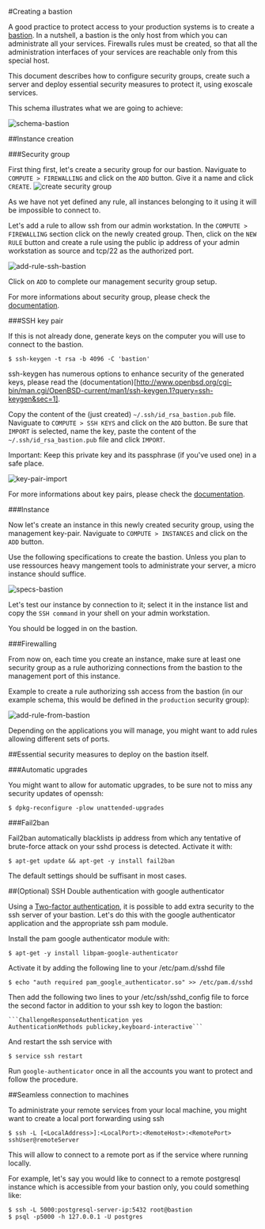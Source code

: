 #Creating a bastion

A good practice to protect access to your production systems is to create a [bastion](https://en.wikipedia.org/wiki/Bastion_host). In a nutshell, a bastion is the only host from which you can administrate all your services. Firewalls rules must be created, so that all the administration interfaces of your services are reachable only from this special host.

This document describes how to configure security groups, create such a server and deploy essential security measures to protect it, using exoscale services.

This schema illustrates what we are going to achieve:

![schema-bastion](./schema-bastion-exoscale.png) 

##Instance creation

###Security group

First thing first, let's create a security group for our bastion. Naviguate to `COMPUTE > FIREWALLING` and click on the `ADD` button. Give it a name and click `CREATE`.
![create security group](./create-new-security-group.png)

As we have not yet defined any rule, all instances belonging to it using it will be impossible to connect to.

Let's add a rule to allow ssh from our admin workstation. In the `COMPUTE > FIREWALLING` section click on the newly created group. 
Then, click on the `NEW RULE` button and create a rule using the public ip address of your admin workstation as source and tcp/22 as the authorized port.

![add-rule-ssh-bastion](./add-rule-ssh-bastion.png)

Click on `ADD` to complete our management security group setup.

For more informations about security group, please check the [documentation](https://community.exoscale.ch/documentation/compute/security-groups/).

###SSH key pair

If this is not already done, generate keys on the computer you will use to connect to the bastion.

    $ ssh-keygen -t rsa -b 4096 -C 'bastion'

ssh-keygen has numerous options to enhance security of the generated keys, please read the (documentation)[http://www.openbsd.org/cgi-bin/man.cgi/OpenBSD-current/man1/ssh-keygen.1?query=ssh-keygen&sec=1].


Copy the content of the (just created) `~/.ssh/id_rsa_bastion.pub` file. Naviguate to `COMPUTE > SSH KEYS` and click on the `ADD` button. Be sure that `IMPORT` is selected, name the key, paste the content of the `~/.ssh/id_rsa_bastion.pub` file and click `IMPORT`.

Important: Keep this private key and its passphrase (if you've used one) in a safe place.

![key-pair-import](./key-pair-import.png)

For more informations about key pairs, please check the [documentation](https://community.exoscale.ch/documentation/compute/ssh-keypairs/).

###Instance

Now let's create an instance in this newly created security group, using the management key-pair. Naviguate to `COMPUTE > INSTANCES` and click on the `ADD` button.

Use the following specifications to create the bastion. Unless you plan to use ressources heavy mangement tools to administrate your server, a micro instance should suffice.

![specs-bastion](./specs-bastion.png)

Let's test our instance by connection to it; select it in the instance list and copy the `SSH command` in your shell on your admin workstation.

You should be logged in on the bastion.

###Firewalling

From now on, each time you create an instance, make sure at least one security group as a rule authorizing connections from the bastion to the management port of this instance.

Example to create a rule authorizing ssh access from the bastion (in our example schema, this would be defined in the `production` security group):

![add-rule-from-bastion](./add-rule-from-bastion.png)

Depending on the applications you will manage, you might want to add rules allowing different sets of ports.

##Essential security measures to deploy on the bastion itself.

###Automatic upgrades

You might want to allow for automatic upgrades, to be sure not to miss any security updates of openssh:

    $ dpkg-reconfigure -plow unattended-upgrades

###Fail2ban

Fail2ban automatically blacklists ip address from which any tentative of brute-force attack on your sshd process is detected.
Activate it with:

    $ apt-get update && apt-get -y install fail2ban

The default settings should be suffisant in most cases.

##(Optional) SSH Double authentication with google authenticator

Using a [Two-factor authentication](https://en.wikipedia.org/wiki/Two-factor_authentication), it is possible to add extra security to the ssh server of your bastion. Let's do this with the google authenticator application and the appropriate ssh pam module.

Install the pam google authenticator module with:
    
    $ apt-get -y install libpam-google-authenticator

Activate it by adding the following line to your /etc/pam.d/sshd file

    $ echo "auth required pam_google_authenticator.so" >> /etc/pam.d/sshd 


Then add the following two lines to your /etc/ssh/sshd_config file to force the second factor in addition to your ssh key to logon the bastion:

    ```ChallengeResponseAuthentication yes
    AuthenticationMethods publickey,keyboard-interactive```

And restart the ssh service with

    $ service ssh restart

Run `google-authenticator` once in all the accounts you want to protect and follow the procedure.

##Seamless connection to machines

To administrate your remote services from your local machine, you might want to create a local port forwarding using ssh

    $ ssh -L [<LocalAddress>]:<LocalPort>:<RemoteHost>:<RemotePort> sshUser@remoteServer

This will allow to connect to a remote port as if the service where running locally.

For example, let's say you would like to connect to a remote postgresql instance which is accessible from your bastion only, you could something like:

    $ ssh -L 5000:postgresql-server-ip:5432 root@bastion
    $ psql -p5000 -h 127.0.0.1 -U postgres


